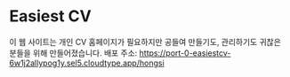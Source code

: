 # Easiest CV
이 웹 사이트는 개인 CV 홈페이지가 필요하지만 공들여 만들기도, 관리하기도 귀찮은 분들을 위해 만들어졌습니다. 
배포 주소: https://port-0-easiestcv-6w1j2allypog1y.sel5.cloudtype.app/hongsi

